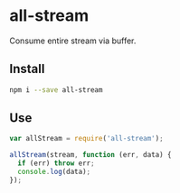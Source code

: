all-stream
==========

Consume entire stream via buffer.

## Install

```sh
npm i --save all-stream
```

## Use

```js
var allStream = require('all-stream');

allStream(stream, function (err, data) {
  if (err) throw err;
  console.log(data);
});
```

